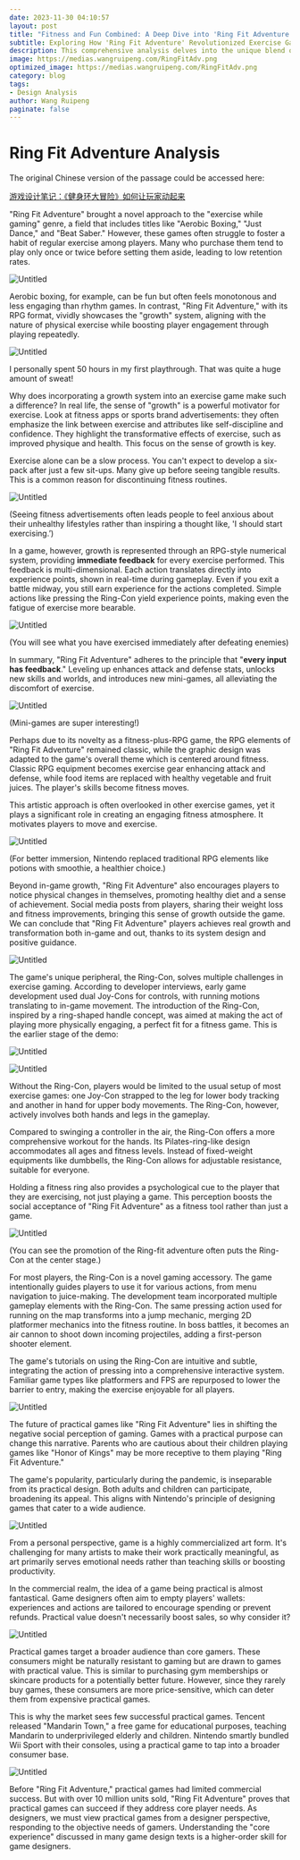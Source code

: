 ```yaml
---
date: 2023-11-30 04:10:57
layout: post
title: "Fitness and Fun Combined: A Deep Dive into 'Ring Fit Adventure's' Success"
subtitle: Exploring How 'Ring Fit Adventure' Revolutionized Exercise Gaming
description: This comprehensive analysis delves into the unique blend of fitness and gaming in 'Ring Fit Adventure.' I explore the game's innovative approach to exercise, its RPG elements, and its impact on both the gaming and fitness industries. 
image: https://medias.wangruipeng.com/RingFitAdv.png
optimized_image: https://medias.wangruipeng.com/RingFitAdv.png
category: blog
tags:
- Design Analysis
author: Wang Ruipeng
paginate: false
---
```

# Ring Fit Adventure Analysis

The original Chinese version of the passage could be accessed here:

[游戏设计笔记：《健身环大冒险》如何让玩家动起来](https://mp.weixin.qq.com/s/ajrXG4Y7umvwrrD1J1ytwA)

"Ring Fit Adventure" brought a novel approach to the "exercise while gaming" genre, a field that includes titles like "Aerobic Boxing," "Just Dance," and "Beat Saber." However, these games often struggle to foster a habit of regular exercise among players. Many who purchase them tend to play only once or twice before setting them aside, leading to low retention rates.

![Untitled](https://medias.wangruipeng.com/RingFitAdv1.png)

Aerobic boxing, for example, can be fun but often feels monotonous and less engaging than rhythm games. In contrast, "Ring Fit Adventure," with its RPG format, vividly showcases the "growth" system, aligning with the nature of physical exercise while boosting player engagement through playing repeatedly.

![Untitled](https://medias.wangruipeng.com/RingFitAdv2.png)

I personally spent 50 hours in my first playthrough. That was quite a huge amount of sweat! 

Why does incorporating a growth system into an exercise game make such a difference? In real life, the sense of "growth" is a powerful motivator for exercise. Look at fitness apps or sports brand advertisements: they often emphasize the link between exercise and attributes like self-discipline and confidence. They highlight the transformative effects of exercise, such as improved physique and health. This focus on the sense of growth is key.

Exercise alone can be a slow process. You can't expect to develop a six-pack after just a few sit-ups. Many give up before seeing tangible results. This is a common reason for discontinuing fitness routines.

![Untitled](https://medias.wangruipeng.com/RingFitAdv3.png)

(Seeing fitness advertisements often leads people to feel anxious about their unhealthy lifestyles rather than inspiring a thought like, 'I should start exercising.’)

In a game, however, growth is represented through an RPG-style numerical system, providing **immediate feedback** for every exercise performed. This feedback is multi-dimensional. Each action translates directly into experience points, shown in real-time during gameplay. Even if you exit a battle midway, you still earn experience for the actions completed. Simple actions like pressing the Ring-Con yield experience points, making even the fatigue of exercise more bearable.

![Untitled](https://medias.wangruipeng.com/RingFitAdv4.png)

(You will see what you have exercised immediately after defeating enemies)

In summary, "Ring Fit Adventure" adheres to the principle that "**every input has feedback**." Leveling up enhances attack and defense stats, unlocks new skills and worlds, and introduces new mini-games, all alleviating the discomfort of exercise.

![Untitled](https://medias.wangruipeng.com/RingFitAdv5.png)

(Mini-games are super interesting!)

Perhaps due to its novelty as a fitness-plus-RPG game, the RPG elements of "Ring Fit Adventure" remained classic, while the graphic design was adapted to the game's overall theme which is centered around fitness. Classic RPG equipment becomes exercise gear enhancing attack and defense, while food items are replaced with healthy vegetable and fruit juices. The player's skills become fitness moves.

This artistic approach is often overlooked in other exercise games, yet it plays a significant role in creating an engaging fitness atmosphere. It motivates players to move and exercise.

![Untitled](https://medias.wangruipeng.com/RingFitAdv6.png)

(For better immersion, Nintendo replaced traditional RPG elements like potions with smoothie, a healthier choice.)

Beyond in-game growth, "Ring Fit Adventure" also encourages players to notice physical changes in themselves, promoting healthy diet and a sense of achievement. Social media posts from players, sharing their weight loss and fitness improvements, bringing this sense of growth outside the game. We can conclude that "Ring Fit Adventure" players achieves real growth and transformation both in-game and out, thanks to its system design and positive guidance.

![Untitled](https://medias.wangruipeng.com/RingFitAdv7.png)

The game's unique peripheral, the Ring-Con, solves multiple challenges in exercise gaming. According to developer interviews, early game development used dual Joy-Cons for controls, with running motions translating to in-game movement. The introduction of the Ring-Con, inspired by a ring-shaped handle concept, was aimed at making the act of playing more physically engaging, a perfect fit for a fitness game. This is the earlier stage of the demo:

![Untitled](https://medias.wangruipeng.com/RingFitAdv8.png)

![Untitled](https://medias.wangruipeng.com/RingFitAdv9.png)

Without the Ring-Con, players would be limited to the usual setup of most exercise games: one Joy-Con strapped to the leg for lower body tracking and another in hand for upper body movements. The Ring-Con, however, actively involves both hands and legs in the gameplay.

Compared to swinging a controller in the air, the Ring-Con offers a more comprehensive workout for the hands. Its Pilates-ring-like design accommodates all ages and fitness levels. Instead of fixed-weight equipments like dumbbells, the Ring-Con allows for adjustable resistance, suitable for everyone.

Holding a fitness ring also provides a psychological cue to the player that they are exercising, not just playing a game. This perception boosts the social acceptance of "Ring Fit Adventure" as a fitness tool rather than just a game.

![Untitled](https://medias.wangruipeng.com/RingFitAdv10.png)

(You can see the promotion of the Ring-fit adventure often puts the Ring-Con at the center stage.)

For most players, the Ring-Con is a novel gaming accessory. The game intentionally guides players to use it for various actions, from menu navigation to juice-making. The development team incorporated multiple gameplay elements with the Ring-Con. The same pressing action used for running on the map transforms into a jump mechanic, merging 2D platformer mechanics into the fitness routine. In boss battles, it becomes an air cannon to shoot down incoming projectiles, adding a first-person shooter element.

The game's tutorials on using the Ring-Con are intuitive and subtle, integrating the action of pressing into a comprehensive interactive system. Familiar game types like platformers and FPS are repurposed to lower the barrier to entry, making the exercise enjoyable for all players.

![Untitled](https://medias.wangruipeng.com/RingFitAdv11.png)

The future of practical games like "Ring Fit Adventure" lies in shifting the negative social perception of gaming. Games with a practical purpose can change this narrative. Parents who are cautious about their children playing games like "Honor of Kings" may be more receptive to them playing "Ring Fit Adventure."

The game's popularity, particularly during the pandemic, is inseparable from its practical design. Both adults and children can participate, broadening its appeal. This aligns with Nintendo's principle of designing games that cater to a wide audience.

![Untitled](https://medias.wangruipeng.com/RingFitAdv12.png)

From a personal perspective, game is a highly commercialized art form. It's challenging for many artists to make their work practically meaningful, as art primarily serves emotional needs rather than teaching skills or boosting productivity.

In the commercial realm, the idea of a game being practical is almost fantastical. Game designers often aim to empty players' wallets: experiences and actions are tailored to encourage spending or prevent refunds. Practical value doesn't necessarily boost sales, so why consider it?

![Untitled](https://medias.wangruipeng.com/RingFitAdv13.png)

Practical games target a broader audience than core gamers. These consumers might be naturally resistant to gaming but are drawn to games with practical value. This is similar to purchasing gym memberships or skincare products for a potentially better future. However, since they rarely buy games, these consumers are more price-sensitive, which can deter them from expensive practical games.

This is why the market sees few successful practical games. Tencent released "Mandarin Town," a free game for educational purposes, teaching Mandarin to underprivileged elderly and children. Nintendo smartly bundled Wii Sport with their consoles, using a practical game to tap into a broader consumer base.

![Untitled](https://medias.wangruipeng.com/RingFitAdv14.png)

Before "Ring Fit Adventure," practical games had limited commercial success. But with over 10 million units sold, "Ring Fit Adventure" proves that practical games can succeed if they address core player needs. As designers, we must view practical games from a designer perspective, responding to the objective needs of gamers. Understanding the "core experience" discussed in many game design texts is a higher-order skill for game designers.
